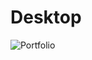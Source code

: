# Desktop
![Portfolio](https://raw.githubusercontent.com/Jasius/Portfolio/master/src/images/portfolio.png)

